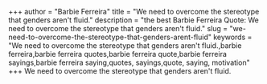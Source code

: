 +++
author = "Barbie Ferreira"
title = "We need to overcome the stereotype that genders aren't fluid."
description = "the best Barbie Ferreira Quote: We need to overcome the stereotype that genders aren't fluid."
slug = "we-need-to-overcome-the-stereotype-that-genders-arent-fluid"
keywords = "We need to overcome the stereotype that genders aren't fluid.,barbie ferreira,barbie ferreira quotes,barbie ferreira quote,barbie ferreira sayings,barbie ferreira saying,quotes, sayings,quote, saying, motivation"
+++
We need to overcome the stereotype that genders aren't fluid.
